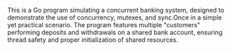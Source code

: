 This is a Go program simulating a concurrent banking system, designed to demonstrate the use of concurrency, mutexes, and sync.Once in a simple yet practical scenario. 
The program features multiple "customers" performing deposits and withdrawals on a shared bank account, ensuring thread safety and proper initialization of shared resources.
